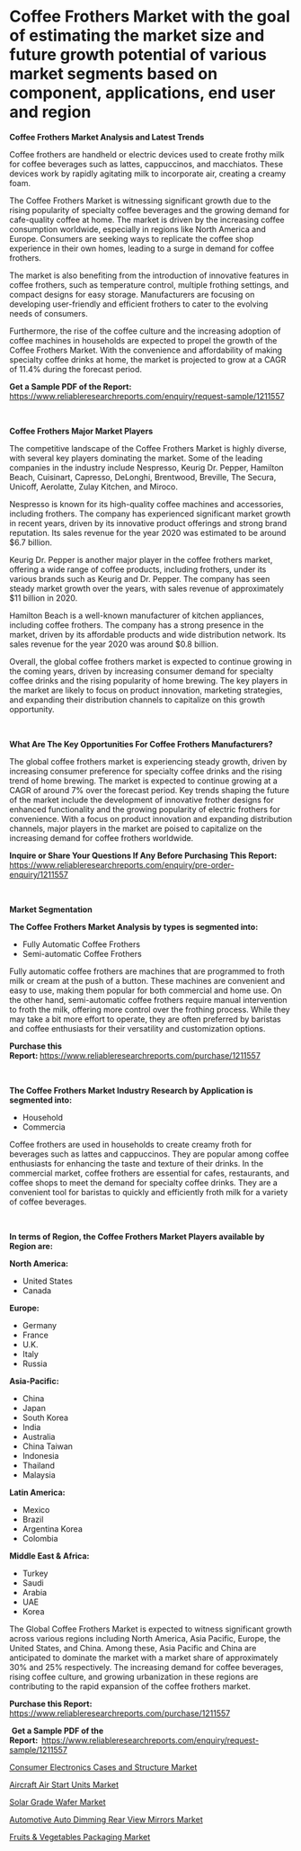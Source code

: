 <p><h1>Coffee Frothers Market with the goal of estimating the market size and future growth potential of various market segments based on component, applications, end user and region</h1></p><p><strong>Coffee Frothers Market Analysis and Latest Trends</strong></p>
<p><p>Coffee frothers are handheld or electric devices used to create frothy milk for coffee beverages such as lattes, cappuccinos, and macchiatos. These devices work by rapidly agitating milk to incorporate air, creating a creamy foam.</p><p>The Coffee Frothers Market is witnessing significant growth due to the rising popularity of specialty coffee beverages and the growing demand for cafe-quality coffee at home. The market is driven by the increasing coffee consumption worldwide, especially in regions like North America and Europe. Consumers are seeking ways to replicate the coffee shop experience in their own homes, leading to a surge in demand for coffee frothers.</p><p>The market is also benefiting from the introduction of innovative features in coffee frothers, such as temperature control, multiple frothing settings, and compact designs for easy storage. Manufacturers are focusing on developing user-friendly and efficient frothers to cater to the evolving needs of consumers.</p><p>Furthermore, the rise of the coffee culture and the increasing adoption of coffee machines in households are expected to propel the growth of the Coffee Frothers Market. With the convenience and affordability of making specialty coffee drinks at home, the market is projected to grow at a CAGR of 11.4% during the forecast period.</p></p>
<p><strong>Get a Sample PDF of the Report:&nbsp;</strong> <a href="https://www.reliableresearchreports.com/enquiry/request-sample/1211557">https://www.reliableresearchreports.com/enquiry/request-sample/1211557</a></p>
<p>&nbsp;</p>
<p><strong>Coffee Frothers Major Market Players</strong></p>
<p><p>The competitive landscape of the Coffee Frothers Market is highly diverse, with several key players dominating the market. Some of the leading companies in the industry include Nespresso, Keurig Dr. Pepper, Hamilton Beach, Cuisinart, Capresso, DeLonghi, Brentwood, Breville, The Secura, Unicoff, Aerolatte, Zulay Kitchen, and Miroco. </p><p>Nespresso is known for its high-quality coffee machines and accessories, including frothers. The company has experienced significant market growth in recent years, driven by its innovative product offerings and strong brand reputation. Its sales revenue for the year 2020 was estimated to be around $6.7 billion.</p><p>Keurig Dr. Pepper is another major player in the coffee frothers market, offering a wide range of coffee products, including frothers, under its various brands such as Keurig and Dr. Pepper. The company has seen steady market growth over the years, with sales revenue of approximately $11 billion in 2020.</p><p>Hamilton Beach is a well-known manufacturer of kitchen appliances, including coffee frothers. The company has a strong presence in the market, driven by its affordable products and wide distribution network. Its sales revenue for the year 2020 was around $0.8 billion.</p><p>Overall, the global coffee frothers market is expected to continue growing in the coming years, driven by increasing consumer demand for specialty coffee drinks and the rising popularity of home brewing. The key players in the market are likely to focus on product innovation, marketing strategies, and expanding their distribution channels to capitalize on this growth opportunity.</p></p>
<p>&nbsp;</p>
<p><strong>What Are The Key Opportunities For Coffee Frothers Manufacturers?</strong></p>
<p><p>The global coffee frothers market is experiencing steady growth, driven by increasing consumer preference for specialty coffee drinks and the rising trend of home brewing. The market is expected to continue growing at a CAGR of around 7% over the forecast period. Key trends shaping the future of the market include the development of innovative frother designs for enhanced functionality and the growing popularity of electric frothers for convenience. With a focus on product innovation and expanding distribution channels, major players in the market are poised to capitalize on the increasing demand for coffee frothers worldwide.</p></p>
<p><strong>Inquire or Share Your Questions If Any Before Purchasing This Report:</strong> <a href="https://www.reliableresearchreports.com/enquiry/pre-order-enquiry/1211557">https://www.reliableresearchreports.com/enquiry/pre-order-enquiry/1211557</a></p>
<p>&nbsp;</p>
<p><strong>Market Segmentation</strong></p>
<p><strong>The Coffee Frothers Market Analysis by types is segmented into:</strong></p>
<p><ul><li>Fully Automatic Coffee Frothers</li><li>Semi-automatic Coffee Frothers</li></ul></p>
<p><p>Fully automatic coffee frothers are machines that are programmed to froth milk or cream at the push of a button. These machines are convenient and easy to use, making them popular for both commercial and home use. On the other hand, semi-automatic coffee frothers require manual intervention to froth the milk, offering more control over the frothing process. While they may take a bit more effort to operate, they are often preferred by baristas and coffee enthusiasts for their versatility and customization options.</p></p>
<p><strong>Purchase this Report:&nbsp;</strong><a href="https://www.reliableresearchreports.com/purchase/1211557">https://www.reliableresearchreports.com/purchase/1211557</a></p>
<p>&nbsp;</p>
<p><strong>The Coffee Frothers Market Industry Research by Application is segmented into:</strong></p>
<p><ul><li>Household</li><li>Commercia</li></ul></p>
<p><p>Coffee frothers are used in households to create creamy froth for beverages such as lattes and cappuccinos. They are popular among coffee enthusiasts for enhancing the taste and texture of their drinks. In the commercial market, coffee frothers are essential for cafes, restaurants, and coffee shops to meet the demand for specialty coffee drinks. They are a convenient tool for baristas to quickly and efficiently froth milk for a variety of coffee beverages.</p></p>
<p>&nbsp;</p>
<p><strong>In terms of Region, the Coffee Frothers Market Players available by Region are:</strong></p>
<p>
    <p> <strong> North America: </strong>
        <ul>
            <li>United States</li>
            <li>Canada</li>
        </ul>
        </p> 
    <p> <strong> Europe: </strong>
        <ul>
            <li>Germany</li>
            <li>France</li>
            <li>U.K.</li>
            <li>Italy</li>
            <li>Russia</li>
        </ul>
        </p> 
    <p> <strong> Asia-Pacific: </strong>
        <ul>
            <li>China</li>
            <li>Japan</li>
            <li>South Korea</li>
            <li>India</li>
            <li>Australia</li>
            <li>China Taiwan</li>
            <li>Indonesia</li>
            <li>Thailand</li>
            <li>Malaysia</li>
        </ul>
        </p> 
    <p> <strong> Latin America: </strong>
        <ul>
            <li>Mexico</li>
            <li>Brazil</li>
            <li>Argentina Korea</li>
            <li>Colombia</li>
        </ul>
        </p> 
    <p> <strong> Middle East & Africa: </strong>
        <ul>
            <li>Turkey</li>
            <li>Saudi</li>
            <li>Arabia</li>
            <li>UAE</li>
            <li>Korea</li>
        </ul>
    </p>
    </p>
<p><p>The Global Coffee Frothers Market is expected to witness significant growth across various regions including North America, Asia Pacific, Europe, the United States, and China. Among these, Asia Pacific and China are anticipated to dominate the market with a market share of approximately 30% and 25% respectively. The increasing demand for coffee beverages, rising coffee culture, and growing urbanization in these regions are contributing to the rapid expansion of the coffee frothers market.</p></p>
<p><strong>Purchase this Report: </strong><a href="https://www.reliableresearchreports.com/purchase/1211557">https://www.reliableresearchreports.com/purchase/1211557</a></p>
<p>&nbsp;<strong>Get a Sample PDF of the Report:&nbsp;&nbsp;</strong><a href="https://www.reliableresearchreports.com/enquiry/request-sample/1211557">https://www.reliableresearchreports.com/enquiry/request-sample/1211557</a></p>
<p><strong></strong></p>
<p><p><a href="https://medium.com/@joanacasper19/consumer-electronics-cases-and-structure-market-exploring-market-share-market-trends-and-future-f0f39082fcd6">Consumer Electronics Cases and Structure Market</a></p><p><a href="https://github.com/pgtimber/Market-Research-Report-List-1/blob/main/aircraft-air-start-units-market.md">Aircraft Air Start Units Market</a></p><p><a href="https://medium.com/@fosterfahey1016/solar-grade-wafer-market-size-market-outlook-and-market-forecast-2024-to-2031-b78b1de8e16f">Solar Grade Wafer Market</a></p><p><a href="https://github.com/arionmp/Market-Research-Report-List-2/blob/main/automotive-auto-dimming-rear-view-mirrors-market.md">Automotive Auto Dimming Rear View Mirrors Market</a></p><p><a href="https://medium.com/@fosterfahey1016/fruits-amp-vegetables-packaging-market-report-reveals-the-latest-trends-and-growth-opportunities-587c8d5aa7c8">Fruits & Vegetables Packaging Market</a></p></p>